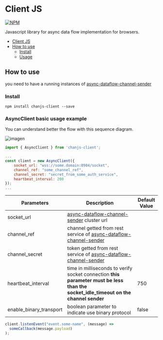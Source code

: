 # Client JS

[![NPM](https://nodei.co/npm/chanjs-client.png?downloads=true&downloadRank=true&stars=true)](https://nodei.co/npm/chanjs-client/)

Javascript library for async data flow implementation for browsers.

- [Client JS](#client-js)
- [How to use](#how-to-use)
  - [Install](#install)
  - [Usage](#asyncClient-basic-usage-example)

## How to use

you need to have a running instances of [async-dataflow-channel-sender](https://github.com/bancolombia/async-dataflow/tree/master/channel-sender)

### Install

```npm
npm install chanjs-client --save
```

### AsyncClient basic usage example

You can understand better the flow with this sequence diagram.

![imagen](https://user-images.githubusercontent.com/12372370/137554898-0d652b9c-2598-4e1b-b681-554e0a9f00e7.png)

```javascript
import { AsyncClient } from 'chanjs-client';

...
const client = new AsyncClient({
    socket_url: "wss://some.domain:8984/socket",
    channel_ref: "some_channel_ref",
    channel_secret: "secret_from_some_auth_service",
    heartbeat_interval: 200
});
...
```

| **Parameters**          | Description                                                                                                                                   | Default Value |
| ----------------------- | --------------------------------------------------------------------------------------------------------------------------------------------- | ------------- |
| socket_url              | [async-dataflow-channel-sender](https://github.com/bancolombia/async-dataflow/tree/master/channel-sender) cluster url                         |               |
| channel_ref             | channel getted from rest service of [async-dataflow-channel-sender](https://github.com/bancolombia/async-dataflow/tree/master/channel-sender) |               |
| channel_secret          | token getted from rest service of [async-dataflow-channel-sender](https://github.com/bancolombia/async-dataflow/tree/master/channel-sender)   |               |
| heartbeat_interval      | time in milliseconds to verify socket connection **this parameter must be less than the socket_idle_timeout on the channel sender**           | 750           |
| enable_binary_transport | boolean parameter to indicate use binary protocol                                                                                             | false         |

```javascript
client.listenEvent("event.some-name", (message) =>
  someCallback(message.payload)
);
```
